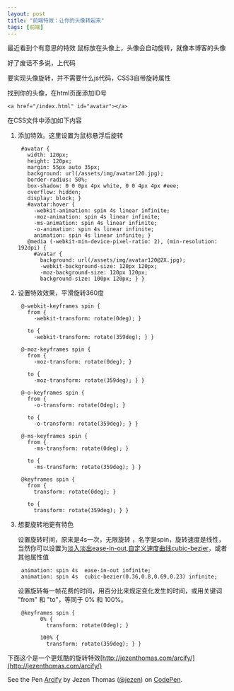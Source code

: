 ```yaml
---
layout: post
title: "前端特效：让你的头像转起来"
tags: [前端]
---
```


最近看到个有意思的特效
鼠标放在头像上，头像会自动旋转，就像本博客的头像

好了废话不多说，上代码

要实现头像旋转，并不需要什么js代码，CSS3自带旋转属性

找到你的头像，在html页面添加ID号

	<a href="/index.html" id="avatar"></a>

在CSS文件中添加如下内容

1. 添加特效。这里设置为鼠标悬浮后旋转

		#avatar {
		  width: 120px;
		  height: 120px;
		  margin: 55px auto 35px;
		  background: url(/assets/img/avatar120.jpg);
		  border-radius: 50%;
		  box-shadow: 0 0 0px 4px white, 0 0 4px 4px #eee;
		  overflow: hidden;
		  display: block; }
		  #avatar:hover {
		    -webkit-animation: spin 4s linear infinite;
		    -moz-animation: spin 4s linear infinite;
		    -ms-animation: spin 4s linear infinite;
		    -o-animation: spin 4s linear infinite;
		    animation: spin 4s linear infinite; }
		  @media (-webkit-min-device-pixel-ratio: 2), (min-resolution: 192dpi) {
		    #avatar {
		      background: url(/assets/img/avatar120@2X.jpg);
		      -webkit-background-size: 120px 120px;
		      -moz-background-size: 120px 120px;
		      background-size: 100px 120px; } }
		      
2. 设置特效效果，平滑旋转360度
		      
		@-webkit-keyframes spin {
		  from {
		    -webkit-transform: rotate(0deg); }
		
		  to {
		    -webkit-transform: rotate(359deg); } }
		
		@-moz-keyframes spin {
		  from {
		    -moz-transform: rotate(0deg); }
		
		  to {
		    -moz-transform: rotate(359deg); } }
		
		@-o-keyframes spin {
		  from {
		    -o-transform: rotate(0deg); }
		
		  to {
		    -o-transform: rotate(359deg); } }
		
		@-ms-keyframes spin {
		  from {
		    -ms-transform: rotate(0deg); }
		
		  to {
		    -ms-transform: rotate(359deg); } }
		
		@keyframes spin {
		  from {
		    transform: rotate(0deg); }
		
		  to {
		    transform: rotate(359deg); } }


3. 想要旋转地更有特色

	设置旋转时间，原来是4s一次，无限旋转	，名字是spin，旋转速度是线性，当然你可以设置为[淡入淡出ease-in-out,自定义速度曲线cubic-bezier](http://www.w3school.com.cn/cssref/pr_animation-timing-function.asp)，或者其他属性值
	
	
		animation: spin 4s  ease-in-out infinite;
		animation: spin 4s  cubic-bezier(0.36,0.8,0.69,0.23) infinite;

	设置旋转每一帧花费的时间，用百分比来规定变化发生的时间，或用关键词 "from" 和 "to"，等同于 0% 和 100%。
	
	
		@keyframes spin {
			  0% {
			    transform: rotate(0deg); }
			
			  100% {
			    transform: rotate(359deg); } }
		

下面这个是一个更炫酷的旋转特效[http://jezenthomas.com/arcify/](http://jezenthomas.com/arcify/)

<p data-height="268" data-theme-id="0" data-slug-hash="CAHsk" data-default-tab="result" data-user="jezen" class='codepen'>See the Pen <a href='http://codepen.io/jezen/pen/CAHsk/'>Arcify</a> by Jezen Thomas (<a href='http://codepen.io/jezen'>@jezen</a>) on <a href='http://codepen.io'>CodePen</a>.</p>
<script async src="//assets.codepen.io/assets/embed/ei.js"></script>